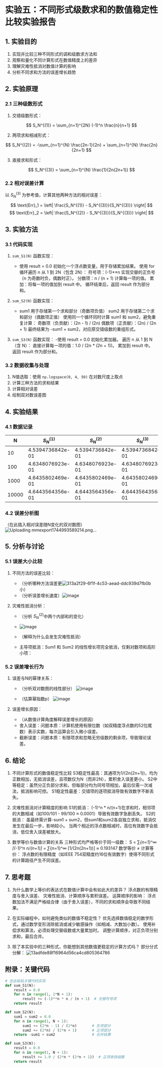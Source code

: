 # 实验五：不同形式级数求和的数值稳定性比较实验报告

## 1. 实验目的
1. 实现并比较三种不同形式的调和级数求方法和
2. 观察和量化不同计算形式在数值精度上的差异
3. 理解灾难性抵消对数值计算的影响
4. 分析不同求和方法的误差增长趋势

## 2. 实验原理
### 2.1 三种级数形式
1. 交错级数形式：

$$ S_N^{(1)} = \sum_{n=1}^{2N} (-1)^n \frac{n}{n+1} $$

2. 两项求和相减形式：

$$ S_N^{(2)} = -\sum_{n=1}^{N} \frac{2n-1}{2n} + \sum_{n=1}^{N} \frac{2n}{2n+1} $$

3. 直接求和形式：

$$ S_N^{(3)} = \sum_{n=1}^{N} \frac{1}{2n(2n+1)} $$

### 2.2 相对误差计算
以 $S_N^{(3)}$ 为参考值，计算其他两种方法的相对误差：

$$ \text{Err}_1 = \left| \frac{S_N^{(1)} - S_N^{(3)}}{S_N^{(3)}} \right| $$
$$ \text{Err}_2 = \left| \frac{S_N^{(2)} - S_N^{(3)}}{S_N^{(3)}} \right| $$

## 3. 实验方法
### 3.1 代码实现
1. `sum_S1(N)` 函数实现：
   - 使用 result = 0.0 初始化一个浮点数变量，用于存储累加结果。
   使用 for 循环遍历 n 从 1 到 2N（包含 2N）：
   符号项：(-1)**n 实现交替的正负号（n 为奇数时负，偶数时正）。
   分数项：n / (n + 1) 计算每一项的值。
   累加：将每一项的值加到 result 中。
   循环结束后，返回 result 作为部分和。

2. `sum_S2(N)` 函数实现：
   - sum1 用于存储第一个求和部分（奇数项负值）
   sum2 用于存储第二个求和部分（偶数项正值）
   使用同一个循环同时计算 sum1 和 sum2，避免重复计算：
   奇数项（负贡献）：(2n - 1) / (2n)
   偶数项（正贡献）：(2n) / (2n + 1)
   最终结果为 -sum1 + sum2，对应原交错级数的重组形式。

3. `sum_S3(N)` 函数实现：
   -使用 result = 0.0 初始化累加器。
   遍历 n 从 1 到 N（含 N）：
   直接计算每一项的值：1.0 / (2*n * (2*n + 1))。
   累加到 result 中。
   返回 result 作为部分和。

### 3.2 数据收集与处理
1. N值选取：使用 `np.logspace(0, 4, 50)` 在对数尺度上取点
2. 计算三种方法的求和结果
3. 计算相对误差
4. 绘制双对数误差图

## 4. 实验结果
### 4.1 数据记录
| N     | $S_N^{(1)}$       | $S_N^{(2)}$       | $S_N^{(3)}$       | $\text{Err}_1$       | $\text{Err}_2$       |
|-------|-------------------|-------------------|-------------------|-------------------|-------------------|
| 10    | 4.5394736842e-01  | 4.5394736842e-01  | 4.5394736842e-01  | 0.0000000000e+00  | 0.0000000000e+00  |
| 100   | 4.6348076923e-01  | 4.6348076923e-01  | 4.6348076923e-01  | 0.0000000000e+00  | 0.0000000000e+00  |
| 1000  | 4.6435802469e-01  | 4.6435802469e-01  | 4.6435802469e-01  | 0.0000000000e+00  | 0.0000000000e+00  |
| 10000 | 4.6443564356e-01  | 4.6443564356e-01  | 4.6443564356e-01  | 0.00000000

### 4.2 误差分析图
（在此插入相对误差随N变化的双对数图）
![Uploading mmexport1744993589214.png…]()

## 5. 分析与讨论
### 5.1 误差大小比较
1. 不同方法的误差比较：
   - （分析哪种方法误差更![313a2f29-6f1f-4c53-aead-ddc939d7fb0b](https://github.com/user-attachments/assets/0807b622-5b04-42c8-a7ed-a969f4f1f896)
小）
   - （分析误差增长速度）![image](https://github.com/user-attachments/assets/1d4c36de-faca-4926-a683-2fa253da93da)


2. 灾难性抵消分析：
   - （分析 $S_N^{(2)}$中两个内部和的变化）
   - ![image](https://github.com/user-attachments/assets/05e2fbc9-fff1-407f-81e6-149c10d99276)

   - （解释为什么会发生灾难性抵消）
   - 主导项抵消：Sum1 和 Sum2 的线性增长项完全抵消，仅剩对数项和高阶小项：

### 5.2 误差增长行为
1. 误差与N的幂律关系：
   - （分析双对数图的线性部分）
  ![image](https://github.com/user-attachments/assets/be01f5bc-9422-4677-b20e-ea6c669d4c4a)

   
   - （估算幂指数p）
   ![image](https://github.com/user-attachments/assets/a849dc74-1cc1-493f-b95c-f7e49ef323d2)

2. 误差增长原因：
   - （从数值计算角度解释误差增长的原因）
   - 舍入误差：问题本质：计算机使用有限位数（如双精度浮点数的52位尾数）表示实数，每次运算会引入微小误差。
   - 截断误差：问题本质：有限项求和忽略无穷级数的剩余项，导致理论误差。
   
## 6. 结论
1. 不同计算形式的数值稳定性比较
S3稳定性最高：其通项为1/(2n(2n+1))，均为正数相加，无抵消误差，且项数仅为N（而非2N），累积舍入误差更小。
S2中等稳定：虽然分正负部分求和，但每部分均为同号项相加，最后仅需一次减法，抵消影响可控。
S1稳定性最差：交错项的逐项抵消导致有效数字不断丢失。

2. 灾难性抵消对计算精度的影响
S1的抵消：
(-1)^n * n/(n+1)在求和时，相邻项的大数相减（如100/101 - 99/100 ≈ 0.0001）导致有效数字急剧丢失。
S2的抵消：
虽最终需计算-sum1 + sum2，但sum1和sum2各自独立求和，抵消仅发生在最后一步，影响较小。
当两个相近的浮点数相减时，高位有效数字会抵消，低位舍入误差被放大。

3. 数学等价与数值计算的关系
三种形式均严格等价于同一级数：
S = ∑_{n=1}^∞ [(-1)^n n/(n+1)] = ∑_{n=1}^∞ [1/(2n(2n+1))] ≈ 0.193147
数学等价 ≠ 计算等价：
浮点数的有限精度（如IEEE 754双精度约16位有效数字）使得不同形式的计算路径产生不同误差。

## 7. 思考题
1. 为什么数学上等价的表达式在数值计算中会有如此大的差异？
浮点数的有限精度与舍入误差、 灾难性抵消、计算顺序与累积误差。
运算顺序的影响：
浮点数加法不满足严格结合律（由于舍入误差），不同的求和顺序会导致不同结果。

2. 在实际编程中，如何避免类似的数值不稳定性？
优先选择数值稳定的数学形式，通过数学变形消除抵消或减少敏感操作（如相减、大数加小数）。
使用补偿求和算法，必须处理交替级数或大量累加时。
调整计算顺序，对正负项分别求和，最后合并。

5. 除了本实验中的三种形式，你能想到其他数值更稳定的计算方式吗？
部分分式分解：
![13adfde88f16964d56ca4cd805364786](https://github.com/user-attachments/assets/1ce5b26c-a134-45ec-a486-df43fbeb7d96)


## 附录：关键代码
```python
# 在此粘贴关键代码实现
def sum_S1(N):
    result = 0.0
    for n in range(1, 2*N + 1):
        result += (-1)**n * n / (n + 1)  # 交替符号项
    return result

def sum_S2(N):
    sum1 = sum2 = 0.0
    for n in range(1, N + 1):
        sum1 += (2*n - 1) / (2*n)       # 负项部分
        sum2 += (2*n) / (2*n + 1)       # 正项部分
    return -sum1 + sum2                 # 合并结果

def sum_S3(N):
    result = 0.0
    for n in range(1, N + 1):
        result += 1.0 / (2*n * (2*n + 1))  # 正项收敛级数
    return result
```
